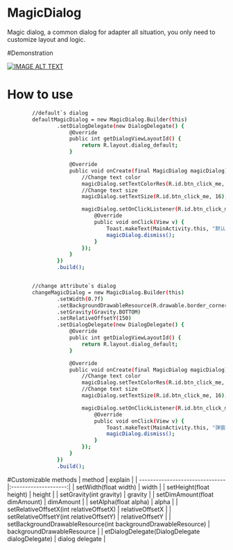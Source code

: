 # MagicDialog
Magic dialog, a common dialog for adapter all situation, you only need to customize layout and logic.

#Demonstration

[![IMAGE ALT TEXT](https://github.com/Yanqilong/MagicDialog/blob/master/ScreenShot/Screenshot_2016-11-19-19-24-28-493_com.migo.magic.png)](https://github.com/Yanqilong/MagicDialog/blob/master/ScreenShot/ScreenRecord_2016-11-19-19-15-27.mp4 "Video Title")

# How to use
```sh
        //default`s dialog
        defaultMagicDialog = new MagicDialog.Builder(this)
                .setDialogDelegate(new DialogDelegate() {
                    @Override
                    public int getDialogViewLayoutId() {
                        return R.layout.dialog_default;
                    }

                    @Override
                    public void onCreate(final MagicDialog magicDialog) {
                        //Change text color
                        magicDialog.setTextColorRes(R.id.btn_click_me, R.color.colorAccent);
                        //Change text size
                        magicDialog.setTextSize(R.id.btn_click_me, 16);

                        magicDialog.setOnClickListener(R.id.btn_click_me, new View.OnClickListener() {
                            @Override
                            public void onClick(View v) {
                                Toast.makeText(MainActivity.this, "默认弹窗一", Toast.LENGTH_SHORT).show();
                                magicDialog.dismiss();
                            }
                        });
                    }
                })
                .build();


        //change attribute`s dialog
        changeMagicDialog = new MagicDialog.Builder(this)
                .setWidth(0.7f)
                .setBackgroundDrawableResource(R.drawable.border_corner_pink)
                .setGravity(Gravity.BOTTOM)
                .setRelativeOffsetY(150)
                .setDialogDelegate(new DialogDelegate() {
                    @Override
                    public int getDialogViewLayoutId() {
                        return R.layout.dialog_default;
                    }

                    @Override
                    public void onCreate(final MagicDialog magicDialog) {
                        //Change text color
                        magicDialog.setTextColorRes(R.id.btn_click_me, R.color.colorPrimary);
                        //Change text size
                        magicDialog.setTextSize(R.id.btn_click_me, 16);

                        magicDialog.setOnClickListener(R.id.btn_click_me, new View.OnClickListener() {
                            @Override
                            public void onClick(View v) {
                                Toast.makeText(MainActivity.this, "弹窗二", Toast.LENGTH_SHORT).show();
                                magicDialog.dismiss();
                            }
                        });
                    }
                })
                .build();
```


#Customizable methods
| method        | explain       |
| ------------------------------- |:--------------------:|
| setWidth(float width)           | width                |
| setHeight(float height)         | height               |
| setGravity(int gravity)         | gravity              |
| setDimAmount(float dimAmount)   | dimAmount            |
| setAlpha(float alpha)           | alpha                |
| setRelativeOffsetX(int relativeOffsetX)                    | relativeOffsetX            |
| setRelativeOffsetY(int relativeOffsetY)           | relativeOffsetY                |
| setBackgroundDrawableResource(int backgroundDrawableResource)                      | backgroundDrawableResource              |
| etDialogDelegate(DialogDelegate dialogDelegate)                    | dialog delegate            |
